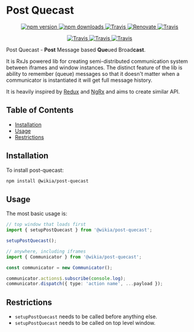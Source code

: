 # Post Quecast

<p align="center">
    <a href="https://www.npmjs.com/package/@wikia/post-quecast">
        <img src="https://img.shields.io/npm/v/@wikia/post-quecast.svg" alt="npm version">
    </a>
    <a href="https://www.npmjs.com/package/@wikia/post-quecast">
        <img src="https://img.shields.io/npm/dm/@wikia/post-quecast.svg" alt="npm downloads">
    </a>
    <a href="https://github.com/prettier/prettier">
        <img alt="Travis" src="https://img.shields.io/badge/styled_with-prettier-ff69b4.svg">
    </a>
    <a href="https://renovatebot.com/">
        <img alt="Renovate" src="https://img.shields.io/badge/renovate-enabled-brightgreen.svg">
    </a>
    <a href="https://github.com/semantic-release/semantic-release">
        <img alt="Travis" src="https://img.shields.io/badge/%20%20%F0%9F%93%A6%F0%9F%9A%80-semantic--release-e10079.svg">
    </a>
</p>

<p align="center">
    <a href="https://travis-ci.com/Wikia/post-quecast">
        <img alt="Travis" src="https://travis-ci.com/Wikia/post-quecast.svg?branch=master">
    </a>
    <a href="https://coveralls.io/github/Wikia/post-quecast?branch=master">
        <img alt="Travis" src="https://coveralls.io/repos/github/Wikia/post-quecast/badge.svg?branch=master">
    </a>
    <a href="https://snyk.io/test/github/Wikia/post-quecast?targetFile=package.json">
        <img alt="Travis" src="https://snyk.io/test/github/Wikia/post-quecast/badge.svg?targetFile=package.json">
    </a>
</p>

Post Quecast - **Post** Message based **Que**ued Broad**cast**.

It is RxJs powered lib for creating semi-distributed communication system between iframes and window instances.
The distinct feature of the lib is ability to remember (queue) messages so that it doesn't matter when a communicator is instantiated it will get full message history.

It is heavily inspired by [Redux](https://redux.js.org/) and [NgRx](https://ngrx.io/) and aims to create similar API.

## Table of Contents

- [Installation](#installation)
- [Usage](#usage)
- [Restrictions](#restrictions)

## Installation

To install post-quecast:

```bash
npm install @wikia/post-quecast
```

## Usage

The most basic usage is:

```typescript
// top window that loads first
import { setupPostQuecast } from '@wikia/post-quecast';

setupPostQuecast();
```

```typescript
// anywhere, including iframes
import { Communicator } from '@wikia/post-quecast';

const communicator = new Communicator();

communicator.actions$.subscribe(console.log);
communicator.dispatch({ type: 'action name', ...payload });
```

## Restrictions

- `setupPostQuecast` needs to be called before anything else.
- `setupPostQuecast` needs to be called on top level window.
